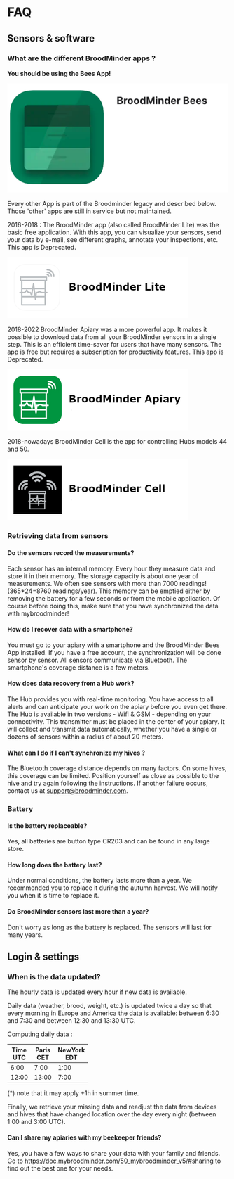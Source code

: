 # FAQ


## Sensors & software

### What are the different BroodMinder apps ?

**You should be using the Bees App!**

![BroodMinder](../assets/images/bees_app.png#smallImg) 

Every other App is part of the Broodminder legacy and described below. Those 'other' apps are still in service but not maintained. 

2016-2018 : The BroodMinder app (also called BroodMinder Lite) was the basic free application. With this app, you can visualize your sensors, send your data by e-mail, see different graphs, annotate your inspections, etc. This app is Deprecated.

![BroodMinder](../assets/images/05_broodminder_lite.png#smallImg) 

2018-2022 BroodMinder Apiary was a more powerful app. It makes it possible to download data from all your BroodMinder sensors in a single step. This is an efficient time-saver for users that have many sensors. The app is free but requires a subscription for productivity features. This app is Deprecated.

![BroodMinder Apiary](../assets/images/11_0_broodminder_apiary.png#smallImg)

2018-nowadays BroodMinder Cell is the app for controlling Hubs models 44 and 50.

![BroodMinder Cell](../assets/images/11_0_broodminder_cell.png#smallImg)

### Retrieving data from sensors

#### Do the sensors record the measurements?

Each sensor has an internal memory. Every hour they measure data and store it in their memory. The storage capacity is about one year of measurements. We often see sensors with more than 7000 readings! (365*24=8760 readings/year). This memory can be emptied either by removing the battery for a few seconds or from the mobile application. Of course before doing this, make sure that you have synchronized the data with mybroodminder! 

#### How do I recover data with a smartphone? 

You must go to your apiary with a smartphone and the BroodMinder Bees App installed. If you have a free account, the synchronization will be done sensor by sensor. All sensors communicate via Bluetooth. The smartphone's coverage distance is a few meters.

#### How does data recovery from a Hub work?

The Hub provides you with real-time monitoring. You have access to all alerts and can anticipate your work on the apiary before you even get there. The Hub is available in two versions - Wifi & GSM -  depending on your connectivity. This transmitter must be placed in the center of your apiary. It will collect and transmit data automatically, whether you have a single or dozens of sensors within a radius of about 20 meters. 

#### What can I do if I can't synchronize my hives ?

The Bluetooth coverage distance depends on many factors. On some hives, this coverage can be limited. Position yourself as close as possible to the hive and try again following the instructions. If another failure occurs, contact us at [support@broodminder.com](mailto:support@broodminder.com). 

### Battery 

#### Is the battery replaceable?

Yes, all batteries are button type CR203 and can be found in any large store.

#### How long does the battery last?

Under normal conditions, the battery lasts more than a year. We recommended you to replace it during the autumn harvest. We will notify you when it is time to replace it.

#### Do BroodMinder sensors last more than a year?

Don't worry as long as the battery is replaced. The sensors will last for many years.

## Login & settings


### When is the data updated?
The hourly data is updated every hour if new data is available. 

Daily data (weather, brood, weight, etc.) is updated twice a day so that every morning in Europe and America the data is available: between 6:30 and 7:30 and between 12:30 and 13:30 UTC.


Computing daily data :

Time <br> UTC | Paris <br> CET | NewYork <br> EDT
--- | --- | ---
6:00 | 7:00 | 1:00
12:00 | 13:00 | 7:00

(*) note that it may apply +1h in summer time.

Finally, we retrieve your missing data and readjust the data from devices and hives that have changed location over the day every night (between 1:00 and 3:00 UTC).


#### Can I share my apiaries with my beekeeper friends?
Yes, you have a few ways to share your data with your family and friends. Go to https://doc.mybroodminder.com/50_mybroodminder_v5/#sharing to find out the best one for your needs.